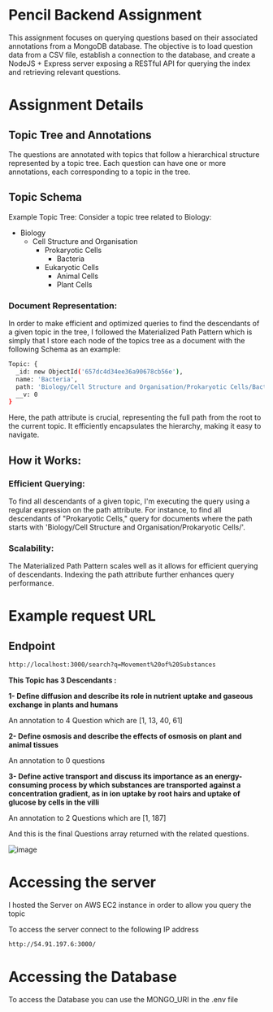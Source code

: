 # Pencil Backend Assignment

This assignment focuses on querying questions based on their associated annotations from a MongoDB database. The objective is to load question data from a CSV file, establish a connection to the database, and create a NodeJS + Express server exposing a RESTful API for querying the index and retrieving relevant questions.

# Assignment Details
## Topic Tree and Annotations
The questions are annotated with topics that follow a hierarchical structure represented by a topic tree. Each question can have one or more annotations, each corresponding to a topic in the tree.

## Topic Schema

Example Topic Tree:
Consider a topic tree related to Biology:

- Biology
  - Cell Structure and Organisation
    - Prokaryotic Cells
      - Bacteria
    - Eukaryotic Cells
      - Animal Cells
      - Plant Cells
        
### Document Representation:

In order to make efficient and optimized queries to find the descendants of a given topic in the tree, I followed the Materialized Path Pattern which is simply that I store each node of the topics tree as a document with the following Schema as an example: 

```bash
Topic: {
  _id: new ObjectId('657dc4d34ee36a90678cb56e'),
  name: 'Bacteria',
  path: 'Biology/Cell Structure and Organisation/Prokaryotic Cells/Bacteria',
  __v: 0
}
```
Here, the path attribute is crucial, representing the full path from the root to the current topic. It efficiently encapsulates the hierarchy, making it easy to navigate.

## How it Works:
### Efficient Querying:

To find all descendants of a given topic, I'm executing the query using a regular expression on the path attribute.
For instance, to find all descendants of "Prokaryotic Cells," query for documents where the path starts with 'Biology/Cell Structure and Organisation/Prokaryotic Cells/'.
### Scalability:

The Materialized Path Pattern scales well as it allows for efficient querying of descendants.
Indexing the path attribute further enhances query performance.

# Example request URL

## Endpoint
```bash
http://localhost:3000/search?q=Movement%20of%20Substances
```
**This Topic has 3 Descendants :**

**1- Define diffusion and describe its role in nutrient uptake and gaseous exchange in plants and humans**

An annotation to 4 Question which are [1, 13, 40, 61]

**2- Define osmosis and describe the effects of osmosis on plant and animal tissues**

An annotation to 0 questions

**3- Define active transport and discuss its importance as an energy-consuming process by which substances are transported against a concentration gradient, as in ion uptake by root hairs and uptake of glucose by cells in the villi**

An annotation to 2 Questions which are [1, 187]

And this is the final Questions array returned with the related questions.

![image](https://github.com/muhhammdsallam/pencil-backend-assignment/assets/81472165/3e526069-4c57-4857-bdc5-c4a09a7afb35)


# Accessing the server

I hosted the Server on AWS EC2 instance in order to allow you query the topic

To access the server connect to the following IP address

```bash
http://54.91.197.6:3000/
```

# Accessing the Database

To access the Database you can use the MONGO_URI in the .env file

